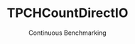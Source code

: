 ---
layout: default
title: TPCHCountDirectIO
subtitle: Continuous Benchmarking
selected: Startup
expanded: Benchmarking
benchmark: /individual_results/TPCHCountDirectIO.html
---